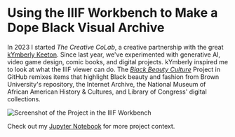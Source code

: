 # Using the IIIF Workbench to Make a Dope Black Visual Archive

In 2023 I started _The Creative CoLab_, a creative partnership with the great [kYmberly Keeton](https://kreativeyoungmillionaire.net/). Since last year, we've experimented with generative AI, video game design, comic books, and digital projects. kYmberly inspired me to look at what the IIIF viewer can do. The [_Black Beauty Culture_](https://drei558.github.io/Black_Beauty_Culture_IIIF_Project/index.html) Project in GitHub remixes items that highlight Black beauty and fashion from Brown University's repository, the Internet Archive, the National Museum of African American History & Cultures, and Library of Congress' digital collections. 

![Screenshot of the Project in the IIIF Workbench](https://drei558.github.io/Black_Beauty_Culture_IIIF_Project/IIIF_Portfolio_Screenshot2024.png)

Check out my [Jupyter Notebook](https://drei558.githib.io/Black_Beauty_Culture_IIIF_Project/IIIF_Portfolio_Project2023.ipynb) for more project context. 

